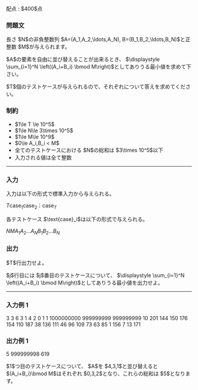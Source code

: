 
<div>

<span>

<span>

<p>
配点 : $400$点
</p>

<div>

<section>

### **問題文**

<p>
長さ $N$の非負整数列 $A=(A_1,A_2,\ldots,A_N), B=(B_1,B_2,\ldots,B_N)$と正整数 $M$が与えられます。
</p>

<p>
$A$の要素を自由に並び替えることが出来るとき、 $\displaystyle \sum_{i=1}^N \left((A_i+B_i) \bmod M\right)$としてありうる最小値を求めて下さい。
</p>

<p>
$T$個のテストケースが与えられるので、それぞれについて答えを求めてください。
</p>

</section>

</div>

<div>

<section>

### **制約**

<ul>

<li>
$1\le T \le 10^5$
</li>

<li>
$1\le N\le 3\times 10^5$
</li>

<li>
$1\le M\le 10^9$
</li>

<li>
$0\le A_i,B_i < M$
</li>

<li>
全てのテストケースにおける $N$の総和は $3\times 10^5$以下
</li>

<li>
入力される値は全て整数
</li>

</ul>

</section>

</div>

---

<div>

<div>

<section>

### **入力**

<p>
入力は以下の形式で標準入力から与えられる。
</p>

<div>

$T$$\text{case}_1$$\text{case}_2$$\vdots$$\text{case}_T$
</div>

<p>
各テストケース $\text{case}_i$は以下の形式で与えられる。
</p>

<div>

$N$$M$$A_1$$A_2$$\ldots$$A_N$$B_1$$B_2$$\ldots$$B_N$
</div>

</section>

</div>

<div>

<section>

### **出力**

<p>
$T$行出力せよ。
</p>

<p>
$j$行目には $j$番目のテストケースについて、 $\displaystyle \sum_{i=1}^N \left((A_i+B_i) \bmod M\right)$としてありうる最小値を出力せよ。
</p>

</section>

</div>

</div>

---

<div>

<section>

### **入力例 1**

<div>

3
3 6
3 1 4
2 0 1
1 1000000000
999999999
999999999
10 201
144 150 176 154 110 187 38 136 111 46
96 109 73 63 85 1 156 7 13 171

</div>

</section>

</div>

<div>

<section>

### **出力例 1**

<div>

5
999999998
619

</div>

<p>
$1$つ目のテストケースについて、 $A$を $4,3,1$と並び替えると $(A_i+B_i)\bmod M$はそれぞれ $0,3,2$となり、これらの総和は $5$となります。
</p>

</section>

</div>

</span>

</span>

</div>
